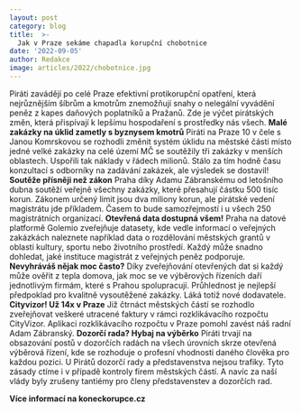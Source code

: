 ```yaml
---
layout: post
category: blog
title:  >-
  Jak v Praze sekáme chapadla korupční chobotnice
date: '2022-09-05'
author: Redakce
image: articles/2022/chobotnice.jpg
---
```

Piráti zavádějí po celé Praze efektivní protikorupční opatření, která nejrůznějším šíbrům a kmotrům znemožňují snahy o nelegální vyvádění peněz z kapes daňových poplatníků a Pražanů. Zde je výčet pirátských změn, která přispívají k lepšímu hospodaření s prostředky nás všech.
**Malé zakázky na úklid zametly s byznysem kmotrů**
Piráti na Praze 10 v čele s Janou Komrskovou se rozhodli změnit systém úklidu na městské části místo jedné velké zakázky na celé území MČ se soutěžily tři zakázky v menších oblastech. Uspořili tak náklady v řádech milionů. Stálo za tím hodně času konzultací s odborníky na zadávání zakázek, ale výsledek se dostavil!
**Soutěže přísněji než zákon**
Praha díky Adamu Zábranskému od letošního dubna soutěží veřejně všechny zakázky, které přesahují částku 500 tisíc korun. Zákonem určený limit jsou dva miliony korun, ale pirátské vedení magistrátu jde příkladem. Časem to bude samozřejmostí i u všech 250 magistrátních organizací.
**Otevřená data dostupná všem!**
Praha na datové platformě Golemio zveřejňuje datasety, kde vedle informací o veřejných zakázkách naleznete například data o rozdělování městských grantů v oblasti kultury, sportu nebo životního
prostředí. Každý může snadno dohledat, jaké instituce magistrát z veřejných peněz podporuje.
**Nevyhráváš nějak moc často?**
Díky zveřejňování otevřených dat si každý může ověřit z tepla domova, jak moc se ve výběrových řízeních daří jednotlivým firmám, které s Prahou spolupracují. Průhlednost je nejlepší předpoklad pro kvalitně vysoutěžené zakázky. Láká totiž nové dodavatele.
**Cityvizor! Už 14x v Praze**
Již čtrnáct městských částí se rozhodlo zveřejňovat veškeré utracené faktury v rámci rozklikávacího rozpočtu CityVizor. Aplikaci rozklikávacího rozpočtu v Praze pomohl zavést náš radní Adam Zábranský.
**Dozorčí rada? Hybaj na výběrko**
Piráti trvají na obsazování postů v dozorčích radách na všech úrovních skrze otevřená výběrová řízení, kde se rozhoduje o profesní vhodnosti daného člověka pro každou pozici. U Pirátů dozorčí
rady a představenstva nejsou trafiky. Tyto zásady ctíme i v případě kontroly firem městských částí. A navíc za naší vlády byly zrušeny tantiémy pro členy představenstev a dozorčích rad.

**Více informací na koneckorupce.cz**